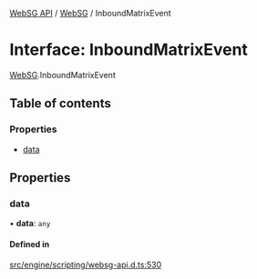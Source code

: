 [WebSG API](../README.md) / [WebSG](../modules/WebSG.md) / InboundMatrixEvent

# Interface: InboundMatrixEvent

[WebSG](../modules/WebSG.md).InboundMatrixEvent

## Table of contents

### Properties

- [data](WebSG.InboundMatrixEvent.md#data)

## Properties

### data

• **data**: `any`

#### Defined in

[src/engine/scripting/websg-api.d.ts:530](https://github.com/thirdroom/thirdroom/blob/fe402010/src/engine/scripting/websg-api.d.ts#L530)
